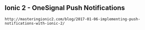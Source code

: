 ## Ionic 2 - OneSignal Push Notifications ##

```
http://masteringionic2.com/blog/2017-01-06-implementing-push-notifications-with-ionic-2/

```
